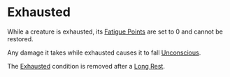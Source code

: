 # Exhausted

While a creature is exhausted, its [Fatigue Points](../../Player%20Characters/Derived%20Statistics/Fatigue%20Points.md) are set to 0 and cannot be restored.

Any damage it takes while exhausted causes it to fall [Unconscious](Unconscious.md).

The [Exhausted]() condition is removed after a [Long Rest](../Core%20Procedures/Resting.md#Long%20Rest).
